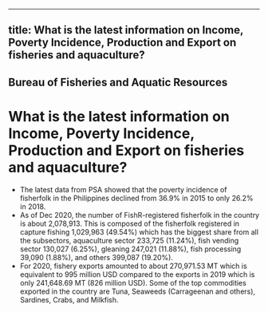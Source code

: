 --- 
 title: What is the latest information on Income, Poverty Incidence, Production and Export on fisheries and aquaculture?
 ---

## Bureau of Fisheries and Aquatic Resources

# What is the latest information on Income, Poverty Incidence, Production and Export on fisheries and aquaculture?


 - The latest data from PSA showed that the poverty incidence of fisherfolk in the Philippines declined from 36.9% in 2015 to only 26.2% in 2018. 
 - As of Dec 2020, the number of FishR-registered fisherfolk in the country is about 2,078,913. This is composed of the fisherfolk registered in capture fishing 1,029,963 (49.54%) which has the biggest share from all the subsectors, aquaculture sector 233,725 (11.24%), fish vending sector 130,027 (6.25%), gleaning 247,021 (11.88%), fish processing 39,090 (1.88%), and others 399,087 (19.20%).
 - For 2020, fishery exports amounted to about 270,971.53 MT which is equivalent to 995 million USD compared to the exports in 2019 which is only 241,648.69 MT (826 million USD). Some of the top commodities exported in the country are Tuna, Seaweeds (Carrageenan and others), Sardines, Crabs, and Milkfish.
